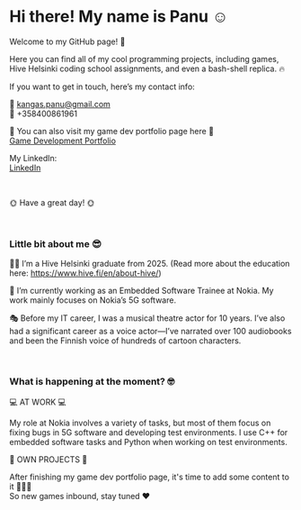 # Hi there! My name is Panu ☺️  

Welcome to my GitHub page! 👋    

Here you can find all of my cool programming projects, including games, Hive Helsinki coding school assignments, and even a bash-shell replica. 🔥  


If you want to get in touch, here’s my contact info: 

📧 kangas.panu@gmail.com  
📱 +358400861961  

👾 You can also visit my game dev portfolio page here 👾  
[Game Development Portfolio](https://panugames.com)  

My LinkedIn:  
[LinkedIn](https://linkedin.com/in/panu-kangas)  

<br/>
  
🌞 Have a great day! 🌞  

<br/>


### Little bit about me 😎

👨‍🎓 I’m a Hive Helsinki graduate from 2025. (Read more about the education here: https://www.hive.fi/en/about-hive/)

📱 I’m currently working as an Embedded Software Trainee at Nokia. My work mainly focuses on Nokia’s 5G software.
  
🎭 Before my IT career, I was a musical theatre actor for 10 years. I’ve also had a significant career as a voice actor—I’ve narrated over 100 audiobooks and been the Finnish voice of hundreds of cartoon characters.


<br/>  


### What is happening at the moment? 🤓

💻 AT WORK 💻

My role at Nokia involves a variety of tasks, but most of them focus on fixing bugs in 5G software and developing test environments. I use C++ for embedded software tasks and Python when working on test environments.


🌱 OWN PROJECTS 🌱

After finishing my game dev portfolio page, it's time to add some content to it 👾👾👾  
So new games inbound, stay tuned ❤️
